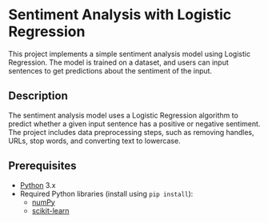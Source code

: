 # Sentiment Analysis with Logistic Regression

This project implements a simple sentiment analysis model using Logistic Regression. The model is trained on a dataset, and users can input sentences to get predictions about the sentiment of the input.

## Description

The sentiment analysis model uses a Logistic Regression algorithm to predict whether a given input sentence has a positive or negative sentiment. The project includes data preprocessing steps, such as removing handles, URLs, stop words, and converting text to lowercase.

## Prerequisites

- [Python](https://www.python.org/) 3.x
- Required Python libraries (install using `pip install`):
  - [numPy](https://numpy.org/)
  - [scikit-learn](https://scikit-learn.org/stable/)

